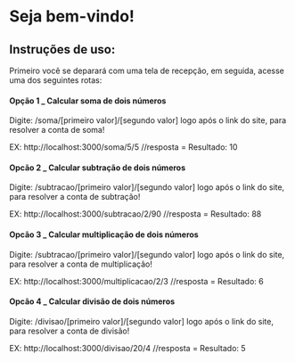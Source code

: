 # Seja bem-vindo!

## Instruções de uso:

Primeiro você se deparará com uma tela de recepção, em seguida, acesse uma dos seguintes rotas:

#### Opção 1 _ Calcular soma de dois números

Digite: /soma/[primeiro valor]/[segundo valor] logo após o link do site, para resolver a conta de soma!

EX:
http://localhost:3000/soma/5/5 
//resposta = Resultado: 10

#### Opcão 2 _ Calcular subtração de dois números

Digite: /subtracao/[primeiro valor]/[segundo valor] logo após o link do site, para resolver a conta de subtração!

EX:
http://localhost:3000/subtracao/2/90
//resposta = Resultado: 88

#### Opcão 3 _ Calcular multiplicação de dois números

Digite: /subtracao/[primeiro valor]/[segundo valor] logo após o link do site, para resolver a conta de multiplicação!

EX:
http://localhost:3000/multiplicacao/2/3
//resposta = Resultado: 6

#### Opcão 4 _ Calcular divisão de dois números

Digite: /divisao/[primeiro valor]/[segundo valor] logo após o link do site, para resolver a conta de divisão!

EX:
http://localhost:3000/divisao/20/4
//resposta = Resultado: 5
